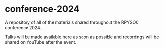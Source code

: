 
# conference-2024

A repository of all of the materials shared throughout the RPYSOC conference 2024.

Talks will be made available here as soon as possible and recordings will be shared on YouTube after the event.

